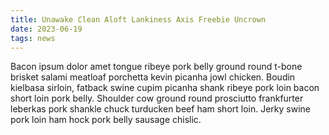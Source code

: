```yaml
---
title: Unawake Clean Aloft Lankiness Axis Freebie Uncrown
date: 2023-06-19
tags: news
---
```


Bacon ipsum dolor amet tongue ribeye pork belly ground round t-bone brisket salami meatloaf porchetta kevin picanha jowl chicken.  Boudin kielbasa sirloin, fatback swine cupim picanha shank ribeye pork loin bacon short loin pork belly.  Shoulder cow ground round prosciutto frankfurter leberkas pork shankle chuck turducken beef ham short loin.  Jerky swine pork loin ham hock pork belly sausage chislic.